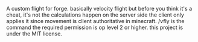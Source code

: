 A custom flight for forge.
basically velocity flight but before you think it's a cheat, it's not the calculations happen on the server side the client only applies it since movement is client authoritative in minecraft.
/vfly is the command
the required permission is op level 2 or higher.
this project is under the MIT license.